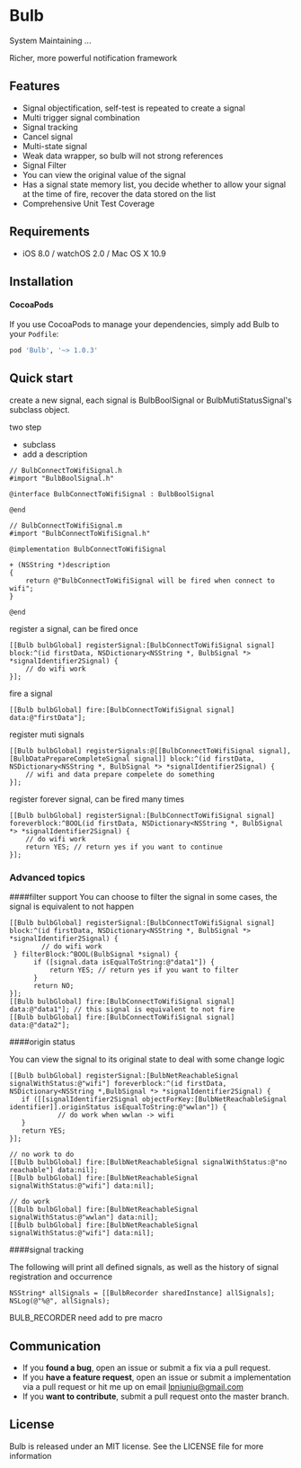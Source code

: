 # Bulb

System Maintaining ...

Richer, more powerful notification framework

## Features
- Signal objectification, self-test is repeated to create a signal
- Multi trigger signal combination
- Signal tracking
- Cancel signal
- Multi-state signal
- Weak data wrapper, so bulb will not strong references
- Signal Filter
- You can view the original value of the signal
- Has a signal state memory list, you decide whether to allow your signal at the time of fire, recover the data stored on the list
- Comprehensive Unit Test Coverage

## Requirements

- iOS 8.0 / watchOS 2.0 / Mac OS X 10.9

## Installation

#### CocoaPods
If you use CocoaPods to manage your dependencies, simply add
Bulb to your `Podfile`:

```ruby
pod 'Bulb', '~> 1.0.3'
```

## Quick start
create a new signal, each signal is BulbBoolSignal or BulbMutiStatusSignal's subclass object.

two step

- subclass 
- add a description

```objc
// BulbConnectToWifiSignal.h
#import "BulbBoolSignal.h"

@interface BulbConnectToWifiSignal : BulbBoolSignal

@end

// BulbConnectToWifiSignal.m
#import "BulbConnectToWifiSignal.h"

@implementation BulbConnectToWifiSignal

+ (NSString *)description
{
    return @"BulbConnectToWifiSignal will be fired when connect to wifi";
}

@end
```
register a signal, can be fired once

```objc
[[Bulb bulbGlobal] registerSignal:[BulbConnectToWifiSignal signal] block:^(id firstData, NSDictionary<NSString *, BulbSignal *> *signalIdentifier2Signal) {
	// do wifi work 
}];
```

fire a signal

```objc
[[Bulb bulbGlobal] fire:[BulbConnectToWifiSignal signal] data:@"firstData"];
```
register muti signals

```objc
[[Bulb bulbGlobal] registerSignals:@[[BulbConnectToWifiSignal signal], [BulbDataPrepareCompleteSignal signal]] block:^(id firstData, NSDictionary<NSString *, BulbSignal *> *signalIdentifier2Signal) {
	// wifi and data prepare compelete do something
}];
```

register forever signal, can be fired many times

```objc
[[Bulb bulbGlobal] registerSignal:[BulbConnectToWifiSignal signal] foreverblock:^BOOL(id firstData, NSDictionary<NSString *, BulbSignal *> *signalIdentifier2Signal) {
	// do wifi work
	return YES; // return yes if you want to continue
}];
```
### Advanced topics

####filter support
You can choose to filter the signal in some cases, the signal is equivalent to not happen

```objc
[[Bulb bulbGlobal] registerSignal:[BulbConnectToWifiSignal signal] block:^(id firstData, NSDictionary<NSString *, BulbSignal *> *signalIdentifier2Signal) {
      	// do wifi work
 } filterBlock:^BOOL(BulbSignal *signal) {
      if ([signal.data isEqualToString:@"data1"]) {
          return YES; // return yes if you want to filter
      }
      return NO;
}];
[[Bulb bulbGlobal] fire:[BulbConnectToWifiSignal signal] data:@"data1"]; // this signal is equivalent to not fire
[[Bulb bulbGlobal] fire:[BulbConnectToWifiSignal signal] data:@"data2"];
```
####origin status

You can view the signal to its original state to deal with some change logic

```objc
[[Bulb bulbGlobal] registerSignal:[BulbNetReachableSignal signalWithStatus:@"wifi"] foreverblock:^(id firstData, NSDictionary<NSString *,BulbSignal *> *signalIdentifier2Signal) {
   if ([[signalIdentifier2Signal objectForKey:[BulbNetReachableSignal identifier]].originStatus isEqualToString:@"wwlan"]) {
            // do work when wwlan -> wifi
   }
   return YES;
}];
 
// no work to do   
[[Bulb bulbGlobal] fire:[BulbNetReachableSignal signalWithStatus:@"no reachable"] data:nil];
[[Bulb bulbGlobal] fire:[BulbNetReachableSignal signalWithStatus:@"wifi"] data:nil];

// do work
[[Bulb bulbGlobal] fire:[BulbNetReachableSignal signalWithStatus:@"wwlan"] data:nil];
[[Bulb bulbGlobal] fire:[BulbNetReachableSignal signalWithStatus:@"wifi"] data:nil];
```

####signal tracking

The following will print all defined signals, as well as the history of signal registration and occurrence

```objc
NSString* allSignals = [[BulbRecorder sharedInstance] allSignals];
NSLog(@"%@", allSignals);
```
BULB_RECORDER need add to pre macro
## Communication

- If you **found a bug**, open an issue or submit a fix via a pull request.
- If you **have a feature request**, open an issue or submit a implementation via a pull request or hit me up on email <lpniuniu@gmail.com>
- If you **want to contribute**, submit a pull request onto the master branch.

## License

Bulb is released under an MIT license. See the LICENSE file for more information
